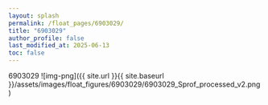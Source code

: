 ```yaml
---
layout: splash
permalink: /float_pages/6903029/
title: "6903029"
author_profile: false
last_modified_at: 2025-06-13
toc: false
---
```

 
6903029
![img-png]({{ site.url }}{{ site.baseurl }}/assets/images/float_figures/6903029/6903029_Sprof_processed_v2.png)